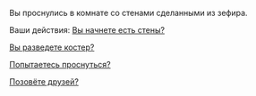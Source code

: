 Вы проснулись в комнате со стенами сделанными из зефира. 

Ваши действия:
[Вы начнете есть стены?](eating-walls/eating-marshmallows.md)

[Вы разведете костер?](light-fire/fire.md)

[Попытаетесь проснуться?](awaken/awaken.md) 

[Позовёте друзей?](invite-friends/invite.md) 
